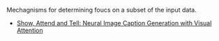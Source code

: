 Mechagnisms for determining foucs on a subset of the input data.
* [Show, Attend and Tell: Neural Image Caption Generation with Visual Attention](http://arxiv.org/abs/1502.03044)
